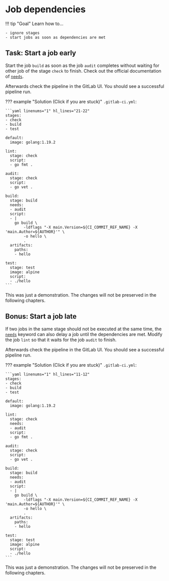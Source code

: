 # Job dependencies

!!! tip "Goal"
    Learn how to...

    - ignore stages
    - start jobs as soon as dependencies are met

## Task: Start a job early

Start the job `build` as soon as the job `audit` completes without waiting for other job of the stage `check` to finish. Check out the official documentation of [`needs`](https://docs.gitlab.com/ee/ci/yaml/#needs).

Afterwards check the pipeline in the GitLab UI. You should see a successful pipeline run.

??? example "Solution (Click if you are stuck)"
    `.gitlab-ci.yml`:

    ```yaml linenums="1" hl_lines="21-22"
    stages:
    - check
    - build
    - test

    default:
      image: golang:1.19.2

    lint:
      stage: check
      script:
      - go fmt .

    audit:
      stage: check
      script:
      - go vet .

    build:
      stage: build
      needs:
      - audit
      script:
      - |
        go build \
            -ldflags "-X main.Version=${CI_COMMIT_REF_NAME} -X 'main.Author=${AUTHOR}'" \
            -o hello \
            .
      artifacts:
        paths:
        - hello

    test:
      stage: test
      image: alpine
      script:
      - ./hello
    ```

This was just a demonstration. The changes will not be preserved in the following chapters.

## Bonus: Start a job late

If two jobs in the same stage should not be executed at the same time, the [`needs`](https://docs.gitlab.com/ee/ci/yaml/#needs) keyword can also delay a job until the dependencies are met. Modify the job `lint` so that it waits for the job `audit` to finish.

Afterwards check the pipeline in the GitLab UI. You should see a successful pipeline run.

??? example "Solution (Click if you are stuck)"
    `.gitlab-ci.yml`:
    
    ```yaml linenums="1" hl_lines="11-12"
    stages:
    - check
    - build
    - test

    default:
      image: golang:1.19.2

    lint:
      stage: check
      needs:
      - audit
      script:
      - go fmt .

    audit:
      stage: check
      script:
      - go vet .

    build:
      stage: build
      needs:
      - audit
      script:
      - |
        go build \
            -ldflags "-X main.Version=${CI_COMMIT_REF_NAME} -X 'main.Author=${AUTHOR}'" \
            -o hello \
            .
      artifacts:
        paths:
        - hello

    test:
      stage: test
      image: alpine
      script:
      - ./hello
    ```

This was just a demonstration. The changes will not be preserved in the following chapters.
